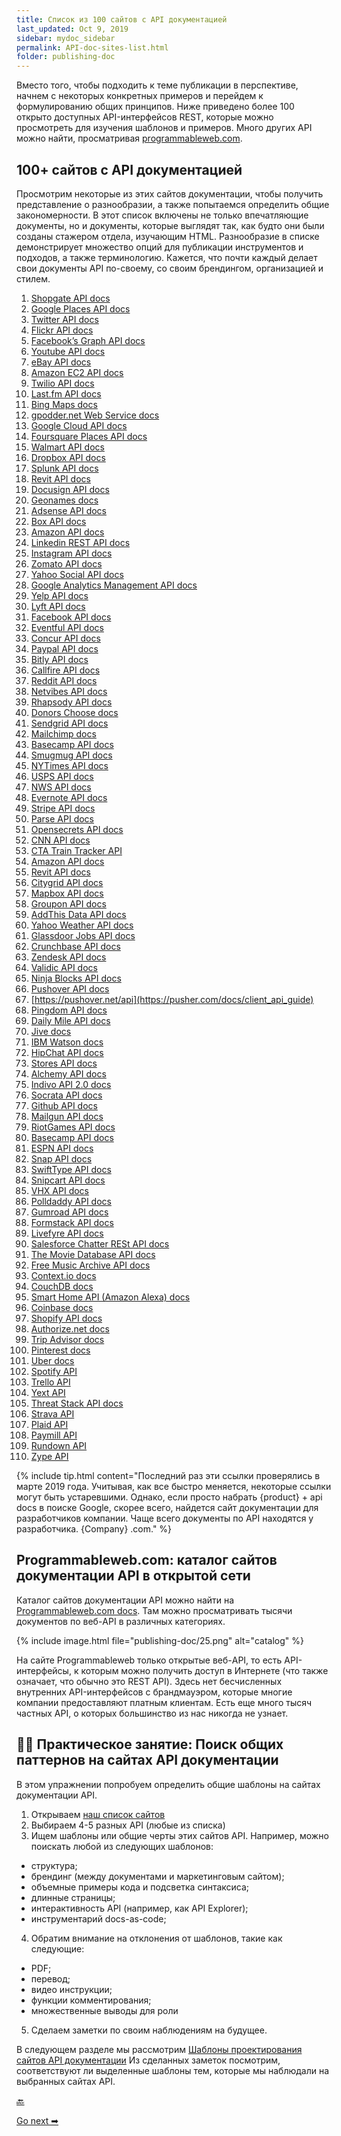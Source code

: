 ```yaml
---
title: Список из 100 сайтов с API документацией
last_updated: Oct 9, 2019
sidebar: mydoc_sidebar
permalink: API-doc-sites-list.html
folder: publishing-doc
---
```


Вместо того, чтобы подходить к теме публикации в перспективе, начнем с некоторых конкретных примеров и перейдем к формулированию общих принципов. Ниже приведено более 100 открыто доступных API-интерфейсов REST, которые можно просмотреть для изучения шаблонов и примеров. Много других API можно найти, просматривая [programmableweb.com](https://www.programmableweb.com/).

<a name="list"></a>
## 100+ сайтов с API документацией

Просмотрим некоторые из этих сайтов документации, чтобы получить представление о разнообразии, а также попытаемся определить общие закономерности. В этот список включены не только впечатляющие документы, но и документы, которые выглядят так, как будто они были созданы стажером отдела, изучающим HTML. Разнообразие в списке демонстрирует множество опций для публикации инструментов и подходов, а также терминологию. Кажется, что почти каждый делает свои документы API по-своему, со своим брендингом, организацией и стилем.

1. [Shopgate API docs](https://developer.shopgate.com/)
2. [Google Places API docs](https://developers.google.com/places/webservice/intro)
3. [Twitter API docs](https://developer.twitter.com/en/docs)
4. [Flickr API docs](https://www.flickr.com/services/api/)
5. [Facebook’s Graph API docs](https://developers.facebook.com/docs/graph-api/overview)
6. [Youtube API docs](https://developers.google.com/youtube/v3/)
7. [eBay API docs](https://go.developer.ebay.com/api-documentation)
8. [Amazon EC2 API docs](https://docs.aws.amazon.com/AWSEC2/latest/APIReference/Welcome.html)
9. [Twilio API docs](https://www.twilio.com/docs/api)
10. [Last.fm API docs](https://www.last.fm/api)
11. [Bing Maps docs](https://www.microsoft.com/en-us/maps/documentation)
12. [gpodder.net Web Service docs](https://gpoddernet.readthedocs.io/en/latest/api/)
13. [Google Cloud API docs](https://cloud.google.com/appengine/docs/)
14. [Foursquare Places API docs](https://developer.foursquare.com/places-api)
15. [Walmart API docs](https://developer.walmartlabs.com/)
16. [Dropbox API docs](https://www.dropbox.com/developers-v1/core/docs)
17. [Splunk API docs](http://dev.splunk.com/restapi)
18. [Revit API docs](http://www.revitapidocs.com/)
19. [Docusign API docs](https://developers.docusign.com/)
20. [Geonames docs](http://www.geonames.org/export/web-services.html)
21. [Adsense API docs](https://developers.google.com/adsense/management/)
22. [Box API docs](https://developer.box.com/docs)
23. [Amazon API docs](https://docs.aws.amazon.com/AWSEC2/latest/APIReference/Welcome.html)
24. [Linkedin REST API docs](https://developer.linkedin.com/docs/rest-api)
25. [Instagram API docs](https://www.instagram.com/developer/)
26. [Zomato API docs](https://developers.zomato.com/documentation?lang=pl)
27. [Yahoo Social API docs](https://developer.yahoo.com/social/rest_api_guide/?guce_referrer=aHR0cHM6Ly9pZHJhdGhlcmJld3JpdGluZy5jb20vbGVhcm5hcGlkb2MvcHViYXBpc19hcGlsaXN0Lmh0bWw&guce_referrer_sig=AQAAACDgQIM7pQiylmWAq16Oo7ztrxa_xBSzyjgtLjvDuQbNlGoNPzIBT_F7YBrURG8V_d8Y3NMh7JR5ORNgMzZ4sY3-7yU5bArXyPLYeKSu7pN7RkEARvbzDSScoHAjpmQ75vUxPFPLkRNMrXdyQkiHXfu2Kpc8oEuM0tx64SzhgsgJ)
28. [Google Analytics Management API docs](https://developers.google.com/analytics/devguides/config/)
29. [Yelp API docs](https://www.yelp.com/developers/documentation/v3)
30. [Lyft API docs](https://developer.lyft.com/docs/overview)
31. [Facebook API docs](https://developers.facebook.com/docs/graph-api)
32. [Eventful API docs](http://api.eventful.com/docs)
33. [Concur API docs](https://developer.concur.com/api-reference/)
34. [Paypal API docs](https://developer.paypal.com/docs/api/overview/)
35. [Bitly API docs](https://dev.bitly.com/)
36. [Callfire API docs](https://developers.callfire.com/docs.html)
37. [Reddit API docs](https://www.reddit.com/dev/api)
38. [Netvibes API docs](https://uwa.netvibes.com/docs/Uwa/html/index.html)
39. [Rhapsody API docs](https://developer.rhapsody.com/)
40. [Donors Choose docs](http://data.donorschoose.org/docs/overview/)
41. [Sendgrid API docs](https://sendgrid.com/docs/index.html)
43. [Mailchimp docs](https://developer.mailchimp.com/documentation/mailchimp/?utm_source=apidocs&utm_medium=internal_ad&utm_campaign=api_v3)
44. [Basecamp API docs](https://github.com/basecamp/bcx-api/)
45. [Smugmug API docs](https://smugmug.atlassian.net/wiki/spaces/API/overview)
46. [NYTimes API docs](https://developer.nytimes.com/docs/read/article_search_api_v2)
47. [USPS API docs](https://www.usps.com/business/web-tools-apis/track-and-confirm-api.htm)
48. [NWS API docs](https://www.nws.noaa.gov/mdl/survey/pgb_survey/dev/rest.php)
49. [Evernote API docs](https://dev.evernote.com/doc/)
50. [Stripe API docs](https://stripe.com/docs/api)
51. [Parse API docs](http://docs.parseplatform.org/rest/guide/)
52. [Opensecrets API docs](https://www.opensecrets.org/open-data)
53. [CNN API docs](http://developer.cnn.com/docs/)
54. [CTA Train Tracker API](https://www.transitchicago.com/developers/ttdocs/)
55. [Amazon API docs](https://docs.aws.amazon.com/AlexaWebInfoService/latest/)
56. [Revit API docs](https://docs.synapsepay.com/)
57. [Citygrid API docs](https://docs.citygridmedia.com/display/citygridv2/CityGrid+APIs)
58. [Mapbox API docs](https://docs.mapbox.com/api/)
59. [Groupon API docs](http://partner-api.groupon.com/help/)
60. [AddThis Data API docs](https://www.addthis.com/academy/addthis-data-api/)
61. [Yahoo Weather API docs](https://developer.yahoo.com/weather/?guccounter=1&guce_referrer=aHR0cHM6Ly9pZHJhdGhlcmJld3JpdGluZy5jb20vbGVhcm5hcGlkb2MvcHViYXBpc19hcGlsaXN0Lmh0bWw&guce_referrer_sig=AQAAACDgQIM7pQiylmWAq16Oo7ztrxa_xBSzyjgtLjvDuQbNlGoNPzIBT_F7YBrURG8V_d8Y3NMh7JR5ORNgMzZ4sY3-7yU5bArXyPLYeKSu7pN7RkEARvbzDSScoHAjpmQ75vUxPFPLkRNMrXdyQkiHXfu2Kpc8oEuM0tx64SzhgsgJ)
62. [Glassdoor Jobs API docs](https://www.glassdoor.com/developer/jobsApiActions.htm)
63. [Crunchbase API docs](http://data.crunchbase.com/)
64. [Zendesk API docs](https://developer.zendesk.com/rest_api/docs/core/introduction)
65. [Validic API docs](https://docs.validic.com/)
66. [Ninja Blocks API docs](http://docs.ninja.is/rest/user.html)
67. [Pushover API docs](https://pushover.net/api)
68. [https://pushover.net/api](https://pusher.com/docs/client_api_guide)
69. [Pingdom API docs](https://www.pingdom.com/api/2.1/)
70. [Daily Mile API docs](https://www.dailymile.com/api/documentation)
71. [Jive docs](https://developers.jivesoftware.com/api/v3/cloud/rest/)
72. [IBM Watson docs](https://www.ibm.com/watson/developercloud/apis/)
73. [HipChat API docs](https://www.hipchat.com/docs/apiv2)
74. [Stores API docs](https://developer.bigcommerce.com/api-docs)
75. [Alchemy API docs](https://www.ibm.com/watson/alchemy-api.html)
76. [Indivo API 2.0 docs](http://docs.indivohealth.org/en/2.0/api.html)
77. [Socrata API docs](https://dev.socrata.com/)
78. [Github API docs](https://developer.github.com/v3/)
79. [Mailgun API docs](https://documentation.mailgun.com/en/latest/api_reference.html)
80. [RiotGames API docs](https://developer.riotgames.com/api-methods/)
81. [Basecamp API docs](https://github.com/basecamp/bcx-api)
82. [ESPN API docs](http://www.espn.com/apis/devcenter/docs/)
83. [Snap API docs](https://github.com/mgp25/SC-API/wiki/Snap-API-Documentation)
84. [SwiftType API docs](https://swiftype.com/documentation/)
85. [Snipcart API docs](https://docs.snipcart.com/api-reference/introduction)
86. [VHX API docs](http://dev.vhx.tv/docs/api/)
87. [Polldaddy API docs](http://support.polldaddy.com/api/)
88. [Gumroad API docs](https://gumroad.com/api)
89. [Formstack API docs](https://developers.formstack.com/)
90. [Livefyre API docs](https://docs.adobe.com/content/help/en/livefyre/implementation/home.html)
91. [Salesforce Chatter RESt API docs](https://developer.salesforce.com/docs/atlas.en-us.chatterapi.meta/chatterapi/)
92. [The Movie Database API docs](https://developers.themoviedb.org/3/getting-started)
93. [Free Music Archive API docs](https://freemusicarchive.org/api)
94. [Context.io docs](https://docs.context.io/#getting-started)
95. [CouchDB docs](http://docs.couchdb.org/en/stable/)
96. [Smart Home API (Amazon Alexa) docs](https://developer.amazon.com/docs/device-apis/alexa-interface.html)
97. [Coinbase docs](https://developers.coinbase.com/api/v2)
98. [Shopify API docs](https://help.shopify.com/en/api/reference)
99. [Authorize.net docs](https://developer.authorize.net/api/reference/index.html)
100. [Trip Advisor docs](https://developer-tripadvisor.com/content-api/documentation/)
101. [Pinterest docs](https://developers.pinterest.com/docs/getting-started/introduction/?)
102. [Uber docs](https://developer.uber.com/docs/)
103. [Spotify API](https://developer.spotify.com/documentation/web-api/)
104. [Trello API](https://developers.trello.com/)
105. [Yext API](https://developer.yext.com/docs/)
106. [Threat Stack API docs](https://apidocs.threatstack.com/v2/)
107. [Strava API](https://developers.strava.com/)
108. [Plaid API](https://plaid.com/docs/)
109. [Paymill API](https://developers.paymill.com/API/index)
110. [Rundown API](https://rapidapi.com/therundown/api/therundown?endpoint=5ace93eae4b04378c0ca27ba)
111. [Zype API](https://docs.zype.com/reference)

{% include tip.html content="Последний раз эти ссылки проверялись в марте 2019 года. Учитывая, как все быстро меняется, некоторые ссылки могут быть устаревшими. Однако, если просто набрать {product} + api docs в поиске Google, скорее всего, найдется сайт документации для разработчиков компании. Чаще всего документы по API находятся у разработчика. {Company} .com." %}

<a name="catalog"></a>
## Programmableweb.com: каталог сайтов документации API в открытой сети

Каталог сайтов документации API можно найти на [Programmableweb.com docs](https://www.programmableweb.com/apis/directory). Там можно просматривать тысячи документов по веб-API в различных категориях.

{% include image.html file="publishing-doc/25.png" alt="catalog" %}

На сайте Programmableweb только открытые веб-API, то есть API-интерфейсы, к которым можно получить доступ в Интернете (что также означает, что обычно это REST API). Здесь нет бесчисленных внутренних API-интерфейсов с брандмауэром, которые многие компании предоставляют платным клиентам. Есть еще много тысяч частных API, о которых большинство из нас никогда не узнает.

<a name="activivty"></a>
## 👨‍💻 Практическое занятие: Поиск общих паттернов на сайтах API документации

В этом упражнении попробуем определить общие шаблоны на сайтах документации API.

1. Открываем [наш список сайтов](#list)
2. Выбираем 4-5 разных API (любые из списка)
3. Ищем шаблоны или общие черты этих сайтов API. Например, можно поискать любой из следующих шаблонов:

- структура;
- брендинг (между документами и маркетинговым сайтом);
- объемные примеры кода и подсветка синтаксиса;
- длинные страницы;
- интерактивность API (например, как API Explorer);
- инструментарий docs-as-code;

4. Обратим внимание на отклонения от шаблонов, такие как следующие:

- PDF;
- перевод;
- видео инструкции;
- функции комментирования;
- множественные выводы для роли

5. Сделаем заметки по своим наблюдениям на будущее.

В следующем разделе мы рассмотрим [Шаблоны проектирования сайтов API документации](Design-patterns.html) Из сделанных заметок посмотрим, соответствуют ли выделенные шаблоны тем, которые мы наблюдали на выбранных сайтах API.

[🔙](Overview-for-publishing.html)

[Go next ➡](Design-patterns.html)
